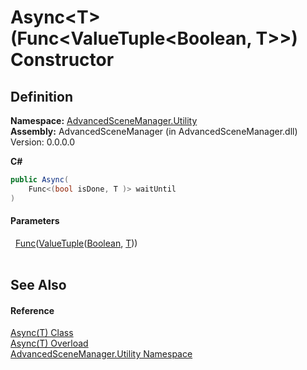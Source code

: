 # Async&lt;T&gt;(Func&lt;ValueTuple&lt;Boolean, T&gt;&gt;) Constructor




## Definition
**Namespace:** <a href="N_AdvancedSceneManager_Utility.md">AdvancedSceneManager.Utility</a>  
**Assembly:** AdvancedSceneManager (in AdvancedSceneManager.dll) Version: 0.0.0.0

**C#**
``` C#
public Async(
	Func<(bool isDone, T )> waitUntil
)
```



#### Parameters
<dl><dt>  <a href="https://learn.microsoft.com/dotnet/api/system.func-1" target="_blank" rel="noopener noreferrer">Func</a>(<a href="https://learn.microsoft.com/dotnet/api/system.valuetuple-2" target="_blank" rel="noopener noreferrer">ValueTuple</a>(<a href="https://learn.microsoft.com/dotnet/api/system.boolean" target="_blank" rel="noopener noreferrer">Boolean</a>, <a href="T_AdvancedSceneManager_Utility_Async_1.md">T</a>))</dt><dd> </dd></dl>

## See Also


#### Reference
<a href="T_AdvancedSceneManager_Utility_Async_1.md">Async(T) Class</a>  
<a href="Overload_AdvancedSceneManager_Utility_Async_1__ctor.md">Async(T) Overload</a>  
<a href="N_AdvancedSceneManager_Utility.md">AdvancedSceneManager.Utility Namespace</a>  
